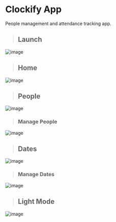 # Clockify App
People management and attendance tracking app.

> ## Launch
![image](https://github.com/X-Cloudy-X/Clockify_App/assets/118204628/89c6ed45-8b52-46ef-b16e-72c8252cb080)

> ## Home
![image](https://github.com/X-Cloudy-X/Clockify_App/assets/118204628/9f819c64-e479-42e6-aa6b-379fd4898094)


> ## People
![image](https://github.com/X-Cloudy-X/Clockify_App/assets/118204628/0d54840a-5fce-4a61-a2c0-d99d7276ccad)

> ### Manage People
![image](https://github.com/X-Cloudy-X/Clockify_App/assets/118204628/9d063106-7b07-4935-a9ca-18f83a2aeb51)


> ## Dates
![image](https://github.com/X-Cloudy-X/Clockify_App/assets/118204628/0d44b5e0-ad09-43c6-a2ee-bfd7ccbf1ae4)

> ### Manage Dates
![image](https://github.com/X-Cloudy-X/Clockify_App/assets/118204628/52d7b0e1-84a9-41ea-82b4-1503b1fb0e97)


> ## Light Mode
![image](https://github.com/X-Cloudy-X/Clockify_App/assets/118204628/4644b338-c49b-476f-915e-c247835ceb54)
